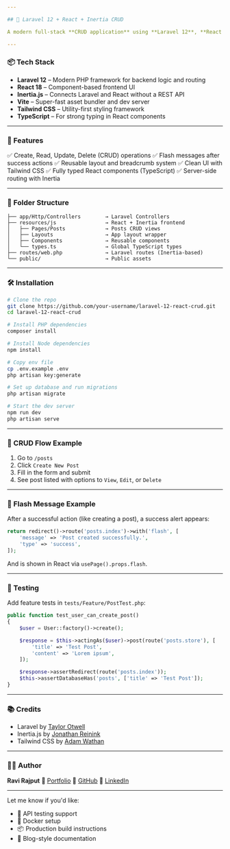 ```yaml
---

## 🚀 Laravel 12 + React + Inertia CRUD

A modern full-stack **CRUD application** using **Laravel 12**, **React (via Inertia.js)**, and **Vite**. This setup combines the power of Laravel’s backend with the flexibility of React’s frontend — without needing a traditional REST API.

---
```


### 📦 Tech Stack

* **Laravel 12** – Modern PHP framework for backend logic and routing
* **React 18** – Component-based frontend UI
* **Inertia.js** – Connects Laravel and React without a REST API
* **Vite** – Super-fast asset bundler and dev server
* **Tailwind CSS** – Utility-first styling framework
* **TypeScript** – For strong typing in React components

---

### 📁 Features

✅ Create, Read, Update, Delete (CRUD) operations
✅ Flash messages after success actions
✅ Reusable layout and breadcrumb system
✅ Clean UI with Tailwind CSS
✅ Fully typed React components (TypeScript)
✅ Server-side routing with Inertia

---

### 🧩 Folder Structure

```
├── app/Http/Controllers        → Laravel Controllers
├── resources/js                → React + Inertia frontend
│   ├── Pages/Posts             → Posts CRUD views
│   ├── Layouts                 → App layout wrapper
│   ├── Components              → Reusable components
│   └── types.ts                → Global TypeScript types
├── routes/web.php              → Laravel routes (Inertia-based)
└── public/                     → Public assets
```

---

### 🛠️ Installation

```bash
# Clone the repo
git clone https://github.com/your-username/laravel-12-react-crud.git
cd laravel-12-react-crud

# Install PHP dependencies
composer install

# Install Node dependencies
npm install

# Copy env file
cp .env.example .env
php artisan key:generate

# Set up database and run migrations
php artisan migrate

# Start the dev server
npm run dev
php artisan serve
```

---

### 🔄 CRUD Flow Example

1. Go to `/posts`
2. Click `Create New Post`
3. Fill in the form and submit
4. See post listed with options to `View`, `Edit`, or `Delete`

---

### 💬 Flash Message Example

After a successful action (like creating a post), a success alert appears:

```php
return redirect()->route('posts.index')->with('flash', [
    'message' => 'Post created successfully.',
    'type' => 'success',
]);
```

And is shown in React via `usePage().props.flash`.

---

### 🧪 Testing

Add feature tests in `tests/Feature/PostTest.php`:

```php
public function test_user_can_create_post()
{
    $user = User::factory()->create();

    $response = $this->actingAs($user)->post(route('posts.store'), [
        'title' => 'Test Post',
        'content' => 'Lorem ipsum',
    ]);

    $response->assertRedirect(route('posts.index'));
    $this->assertDatabaseHas('posts', ['title' => 'Test Post']);
}
```

---

### 📚 Credits

* Laravel by [Taylor Otwell](https://github.com/taylorotwell)
* Inertia.js by [Jonathan Reinink](https://github.com/reinink)
* Tailwind CSS by [Adam Wathan](https://github.com/adamwathan)

---

### 🧑‍💻 Author

**Ravi Rajput**
🔗 [Portfolio](https://dev-ravirajput.github.io)
🔗 [GitHub](https://github.com/dev-ravirajput)
🔗 [LinkedIn](https://www.linkedin.com/in/dev-ravirajput/)

---

Let me know if you'd like:

* 🧪 API testing support
* 🐳 Docker setup
* 📦 Production build instructions
* 📝 Blog-style documentation

